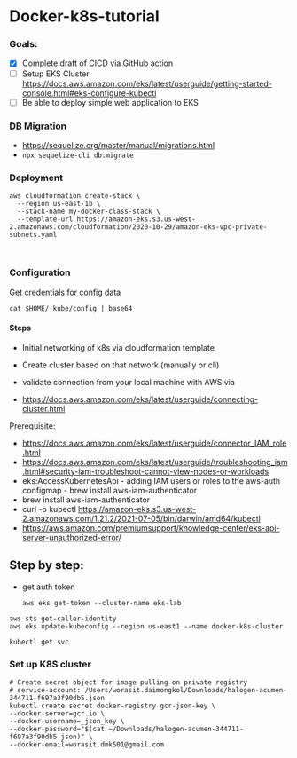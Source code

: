 # Docker-k8s-tutorial

### Goals:

- [x] Complete draft of CICD via GitHub action
- [ ] Setup EKS
  Cluster https://docs.aws.amazon.com/eks/latest/userguide/getting-started-console.html#eks-configure-kubectl
- [ ] Be able to deploy simple web application to EKS

### DB Migration

- https://sequelize.org/master/manual/migrations.html
- `npx sequelize-cli db:migrate`

### Deployment

```shell
aws cloudformation create-stack \
  --region us-east-1b \
  --stack-name my-docker-class-stack \
  --template-url https://amazon-eks.s3.us-west-2.amazonaws.com/cloudformation/2020-10-29/amazon-eks-vpc-private-subnets.yaml
  
  
```

### Configuration

Get credentials for config data

```
cat $HOME/.kube/config | base64
```

#### Steps

- Initial networking of k8s via cloudformation template
- Create cluster based on that network (manually or cli)
- validate connection from your local machine with AWS via

- https://docs.aws.amazon.com/eks/latest/userguide/connecting-cluster.html

Prerequisite:

- https://docs.aws.amazon.com/eks/latest/userguide/connector_IAM_role.html
- https://docs.aws.amazon.com/eks/latest/userguide/troubleshooting_iam.html#security-iam-troubleshoot-cannot-view-nodes-or-workloads
- eks:AccessKubernetesApi - adding IAM users or roles to the aws-auth configmap - brew install aws-iam-authenticator
- brew install aws-iam-authenticator
- curl -o kubectl https://amazon-eks.s3.us-west-2.amazonaws.com/1.21.2/2021-07-05/bin/darwin/amd64/kubectl
- https://aws.amazon.com/premiumsupport/knowledge-center/eks-api-server-unauthorized-error/

## Step by step:

- get auth token
  ```shell
  aws eks get-token --cluster-name eks-lab
  ```

```
aws sts get-caller-identity
aws eks update-kubeconfig --region us-east1 --name docker-k8s-cluster

kubectl get svc
```

### Set up K8S cluster

```shell
# Create secret object for image pulling on private registry
# service-account: /Users/worasit.daimongkol/Downloads/halogen-acumen-344711-f697a3f90db5.json
kubectl create secret docker-registry gcr-json-key \
--docker-server=gcr.io \
--docker-username=_json_key \
--docker-password="$(cat ~/Downloads/halogen-acumen-344711-f697a3f90db5.json)" \
--docker-email=worasit.dmk501@gmail.com
```
